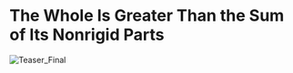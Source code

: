 # The Whole Is Greater Than the Sum of Its Nonrigid Parts
![Teaser_Final](https://user-images.githubusercontent.com/23263917/70379067-edfb1080-1930-11ea-8c56-83328f6f299f.png)


